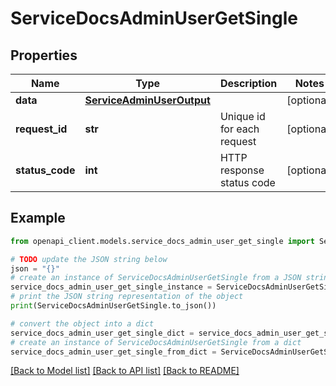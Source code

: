 # ServiceDocsAdminUserGetSingle


## Properties

Name | Type | Description | Notes
------------ | ------------- | ------------- | -------------
**data** | [**ServiceAdminUserOutput**](ServiceAdminUserOutput.md) |  | [optional] 
**request_id** | **str** | Unique id for each request | [optional] 
**status_code** | **int** | HTTP response status code | [optional] 

## Example

```python
from openapi_client.models.service_docs_admin_user_get_single import ServiceDocsAdminUserGetSingle

# TODO update the JSON string below
json = "{}"
# create an instance of ServiceDocsAdminUserGetSingle from a JSON string
service_docs_admin_user_get_single_instance = ServiceDocsAdminUserGetSingle.from_json(json)
# print the JSON string representation of the object
print(ServiceDocsAdminUserGetSingle.to_json())

# convert the object into a dict
service_docs_admin_user_get_single_dict = service_docs_admin_user_get_single_instance.to_dict()
# create an instance of ServiceDocsAdminUserGetSingle from a dict
service_docs_admin_user_get_single_from_dict = ServiceDocsAdminUserGetSingle.from_dict(service_docs_admin_user_get_single_dict)
```
[[Back to Model list]](../README.md#documentation-for-models) [[Back to API list]](../README.md#documentation-for-api-endpoints) [[Back to README]](../README.md)



